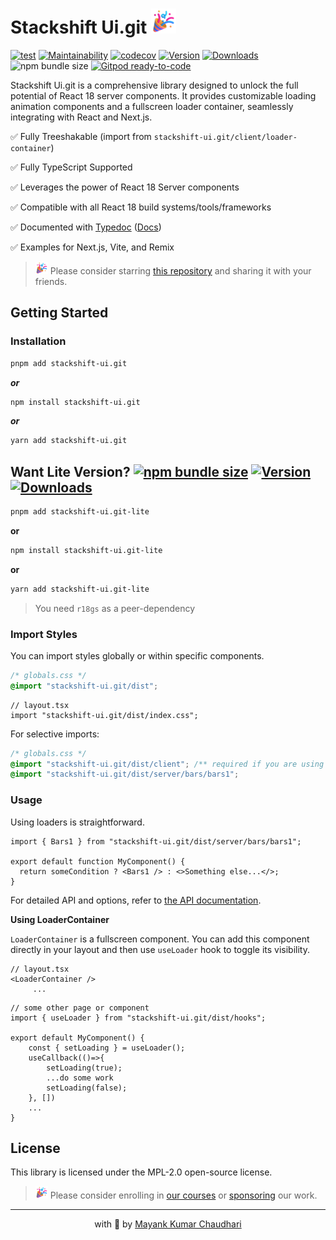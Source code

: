 # Stackshift Ui.git <img src="https://raw.githubusercontent.com/mayank1513/mayank1513/main/popper.png" style="height: 40px"/>

[![test](https://github.com/github.com-webriq:webriq/stackshift-ui.git/actions/workflows/test.yml/badge.svg)](https://github.com/github.com-webriq:webriq/stackshift-ui.git/actions/workflows/test.yml) [![Maintainability](https://api.codeclimate.com/v1/badges/aa896ec14c570f3bb274/maintainability)](https://codeclimate.com/github/github.com-webriq:webriq/stackshift-ui.git/maintainability) [![codecov](https://codecov.io/gh/github.com-webriq:webriq/stackshift-ui.git/graph/badge.svg)](https://codecov.io/gh/github.com-webriq:webriq/stackshift-ui.git) [![Version](https://img.shields.io/npm/v/stackshift-ui.git.svg?colorB=green)](https://www.npmjs.com/package/stackshift-ui.git) [![Downloads](https://img.jsdelivr.com/img.shields.io/npm/d18m/stackshift-ui.git.svg)](https://www.npmjs.com/package/stackshift-ui.git) ![npm bundle size](https://img.shields.io/bundlephobia/minzip/stackshift-ui.git) [![Gitpod ready-to-code](https://img.shields.io/badge/Gitpod-ready--to--code-blue?logo=gitpod)](https://gitpod.io/from-referrer/)

Stackshift Ui.git is a comprehensive library designed to unlock the full potential of React 18 server components. It provides customizable loading animation components and a fullscreen loader container, seamlessly integrating with React and Next.js.

✅ Fully Treeshakable (import from `stackshift-ui.git/client/loader-container`)

✅ Fully TypeScript Supported

✅ Leverages the power of React 18 Server components

✅ Compatible with all React 18 build systems/tools/frameworks

✅ Documented with [Typedoc](https://github.com-webriq:webriq.github.io/stackshift-ui.git) ([Docs](https://github.com-webriq:webriq.github.io/stackshift-ui.git))

✅ Examples for Next.js, Vite, and Remix

> <img src="https://raw.githubusercontent.com/mayank1513/mayank1513/main/popper.png" style="height: 20px"/> Please consider starring [this repository](https://github.com/github.com-webriq:webriq/stackshift-ui.git) and sharing it with your friends.

## Getting Started

### Installation

```bash
pnpm add stackshift-ui.git
```

**_or_**

```bash
npm install stackshift-ui.git
```

**_or_**

```bash
yarn add stackshift-ui.git
```

## Want Lite Version? [![npm bundle size](https://img.shields.io/bundlephobia/minzip/stackshift-ui.git-lite)](https://www.npmjs.com/package/stackshift-ui.git-lite) [![Version](https://img.shields.io/npm/v/stackshift-ui.git-lite.svg?colorB=green)](https://www.npmjs.com/package/stackshift-ui.git-lite) [![Downloads](https://img.jsdelivr.com/img.shields.io/npm/d18m/stackshift-ui.git-lite.svg)](https://www.npmjs.com/package/stackshift-ui.git-lite)

```bash
pnpm add stackshift-ui.git-lite
```

**or**

```bash
npm install stackshift-ui.git-lite
```

**or**

```bash
yarn add stackshift-ui.git-lite
```

> You need `r18gs` as a peer-dependency

### Import Styles

You can import styles globally or within specific components.

```css
/* globals.css */
@import "stackshift-ui.git/dist";
```

```tsx
// layout.tsx
import "stackshift-ui.git/dist/index.css";
```

For selective imports:

```css
/* globals.css */
@import "stackshift-ui.git/dist/client"; /** required if you are using LoaderContainer */
@import "stackshift-ui.git/dist/server/bars/bars1";
```

### Usage

Using loaders is straightforward.

```tsx
import { Bars1 } from "stackshift-ui.git/dist/server/bars/bars1";

export default function MyComponent() {
  return someCondition ? <Bars1 /> : <>Something else...</>;
}
```

For detailed API and options, refer to [the API documentation](https://github.com-webriq:webriq.github.io/stackshift-ui.git).

**Using LoaderContainer**

`LoaderContainer` is a fullscreen component. You can add this component directly in your layout and then use `useLoader` hook to toggle its visibility.

```tsx
// layout.tsx
<LoaderContainer />
	 ...
```

```tsx
// some other page or component
import { useLoader } from "stackshift-ui.git/dist/hooks";

export default MyComponent() {
	const { setLoading } = useLoader();
	useCallback(()=>{
		setLoading(true);
		...do some work
		setLoading(false);
	}, [])
	...
}
```

## License

This library is licensed under the MPL-2.0 open-source license.



> <img src="https://raw.githubusercontent.com/mayank1513/mayank1513/main/popper.png" style="height: 20px"/> Please consider enrolling in [our courses](https://mayank-chaudhari.vercel.app/courses) or [sponsoring](https://github.com/sponsors/mayank1513) our work.

<hr />

<p align="center" style="text-align:center">with 💖 by <a href="https://mayank-chaudhari.vercel.app" target="_blank">Mayank Kumar Chaudhari</a></p>
